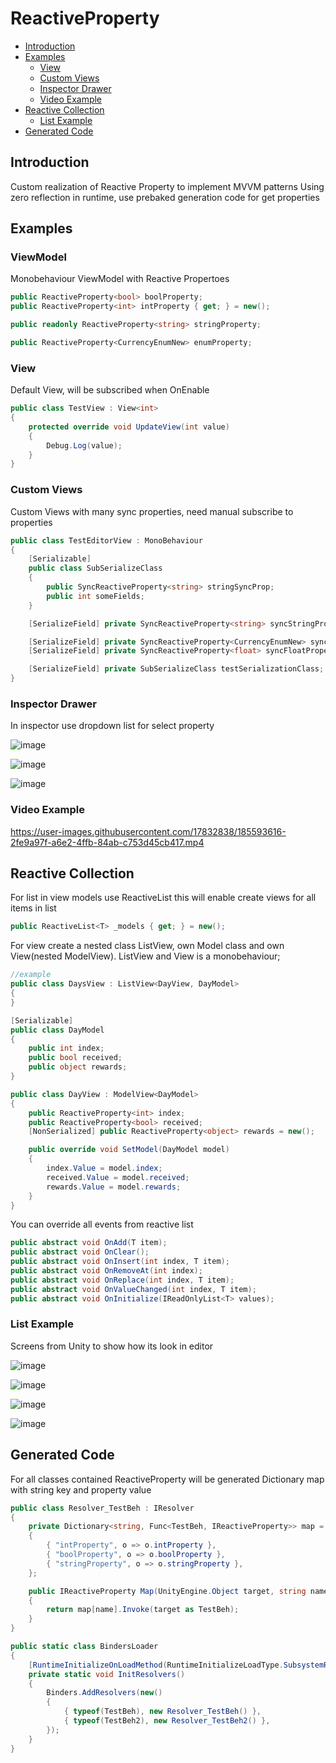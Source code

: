 
# ReactiveProperty
- [Introduction](#introduction)
- [Examples](#examples)
	- [View](#view)
	- [Custom Views](#custom-views)
	- [Inspector Drawer](#inspector-drawer)
	- [Video Example](#video-example)
- [Reactive Collection](#reactive-collection)
    - [List Example](#list-example)
- [Generated Code](#generated-code)

## Introduction 

Custom realization of Reactive Property to implement MVVM patterns
Using zero reflection in runtime, use prebaked generation code for get properties

## Examples
### ViewModel
Monobehaviour ViewModel with Reactive Propertoes
```csharp
public ReactiveProperty<bool> boolProperty;
public ReactiveProperty<int> intProperty { get; } = new();

public readonly ReactiveProperty<string> stringProperty;

public ReactiveProperty<CurrencyEnumNew> enumProperty;
```

### View
Default View, will be subscribed when OnEnable
```csharp
public class TestView : View<int>
{
    protected override void UpdateView(int value)
    {
        Debug.Log(value);
    }
}
```
### Custom Views 
Custom Views with many sync properties, need manual subscribe to properties
```csharp
public class TestEditorView : MonoBehaviour
{
    [Serializable]
    public class SubSerializeClass
    {
        public SyncReactiveProperty<string> stringSyncProp;
        public int someFields;
    }

    [SerializeField] private SyncReactiveProperty<string> syncStringProperty;

    [SerializeField] private SyncReactiveProperty<CurrencyEnumNew> syncCurrencyProperty;
    [SerializeField] private SyncReactiveProperty<float> syncFloatProperty;

    [SerializeField] private SubSerializeClass testSerializationClass;
}
```
### Inspector Drawer
In inspector use dropdown list for select property

![image](https://user-images.githubusercontent.com/17832838/185577063-f0d305fd-32aa-44e6-9626-ad7ed83fd994.png)

![image](https://user-images.githubusercontent.com/17832838/185577429-cfc27b16-0d5f-4c53-bc5d-78f40f437234.png)

![image](https://user-images.githubusercontent.com/17832838/185577521-9e5c0a26-5182-405e-ae77-dd8d8bfb14c1.png)

### Video Example
https://user-images.githubusercontent.com/17832838/185593616-2fe9a97f-a6e2-4ffb-84ab-c753d45cb417.mp4

## Reactive Collection
For list in view models use ReactiveList<T> this will enable create views for all items in list

```csharp
public ReactiveList<T> _models { get; } = new();
```

For view create a nested class ListView, own Model class and own View(nested ModelView<Model>). ListView and View is a monobehaviour;
```csharp
//example
public class DaysView : ListView<DayView, DayModel>
{
}

[Serializable]
public class DayModel
{
    public int index;
    public bool received;
    public object rewards;
}

public class DayView : ModelView<DayModel>
{
    public ReactiveProperty<int> index;
    public ReactiveProperty<bool> received;
    [NonSerialized] public ReactiveProperty<object> rewards = new();

    public override void SetModel(DayModel model)
    {
        index.Value = model.index;
        received.Value = model.received;
        rewards.Value = model.rewards;
    }
}    
```
You can override all events from reactive list
```csharp
public abstract void OnAdd(T item);
public abstract void OnClear();
public abstract void OnInsert(int index, T item);
public abstract void OnRemoveAt(int index);
public abstract void OnReplace(int index, T item);
public abstract void OnValueChanged(int index, T item);
public abstract void OnInitialize(IReadOnlyList<T> values);
```
        
        
### List Example
Screens from Unity to show how its look in editor

![image](https://user-images.githubusercontent.com/17832838/187874350-5f25509a-8d20-47e9-866b-98d36ab3de18.png)

![image](https://user-images.githubusercontent.com/17832838/187874406-9bf67ab9-4e76-419e-b026-c46a38e763dc.png)

![image](https://user-images.githubusercontent.com/17832838/187874474-e67a6fae-0b1f-4d22-a992-fea1ec261b6a.png)

![image](https://user-images.githubusercontent.com/17832838/187874435-d9a8f28f-06d6-4be1-aa57-79d865086e28.png)


## Generated Code
For all classes contained ReactiveProperty will be generated Dictionary map with string key and property value
```csharp
public class Resolver_TestBeh : IResolver
{
    private Dictionary<string, Func<TestBeh, IReactiveProperty>> map = new()
    {
        { "intProperty", o => o.intProperty },
        { "boolProperty", o => o.boolProperty },
        { "stringProperty", o => o.stringProperty },
    };

    public IReactiveProperty Map(UnityEngine.Object target, string name)
    {
        return map[name].Invoke(target as TestBeh);
    }
}

public static class BindersLoader
{
    [RuntimeInitializeOnLoadMethod(RuntimeInitializeLoadType.SubsystemRegistration)]
    private static void InitResolvers()
    {
        Binders.AddResolvers(new()
        {
            { typeof(TestBeh), new Resolver_TestBeh() },
            { typeof(TestBeh2), new Resolver_TestBeh2() },
        });
    }
}
```


